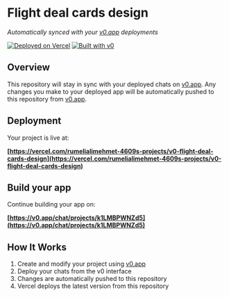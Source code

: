 # Flight deal cards design

*Automatically synced with your [v0.app](https://v0.app) deployments*

[![Deployed on Vercel](https://img.shields.io/badge/Deployed%20on-Vercel-black?style=for-the-badge&logo=vercel)](https://vercel.com/rumelialimehmet-4609s-projects/v0-flight-deal-cards-design)
[![Built with v0](https://img.shields.io/badge/Built%20with-v0.app-black?style=for-the-badge)](https://v0.app/chat/projects/k1LMBPWNZd5)

## Overview

This repository will stay in sync with your deployed chats on [v0.app](https://v0.app).
Any changes you make to your deployed app will be automatically pushed to this repository from [v0.app](https://v0.app).

## Deployment

Your project is live at:

**[https://vercel.com/rumelialimehmet-4609s-projects/v0-flight-deal-cards-design](https://vercel.com/rumelialimehmet-4609s-projects/v0-flight-deal-cards-design)**

## Build your app

Continue building your app on:

**[https://v0.app/chat/projects/k1LMBPWNZd5](https://v0.app/chat/projects/k1LMBPWNZd5)**

## How It Works

1. Create and modify your project using [v0.app](https://v0.app)
2. Deploy your chats from the v0 interface
3. Changes are automatically pushed to this repository
4. Vercel deploys the latest version from this repository

